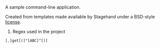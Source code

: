 A sample command-line application.

Created from templates made available by Stagehand under a BSD-style
[license](https://github.com/dart-lang/stagehand/blob/master/LICENSE).

1. Regex used in the project
```regexp
[.]get[(]"[ABC]"[)]
```